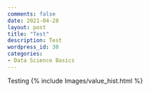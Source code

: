 ```yaml
---
comments: false
date: 2021-04-28 
layout: post
title: "Test"
description: Test
wordpress_id: 30
categories:
- Data Science Basics
---
```

Testing
{% include Images/value_hist.html %}
